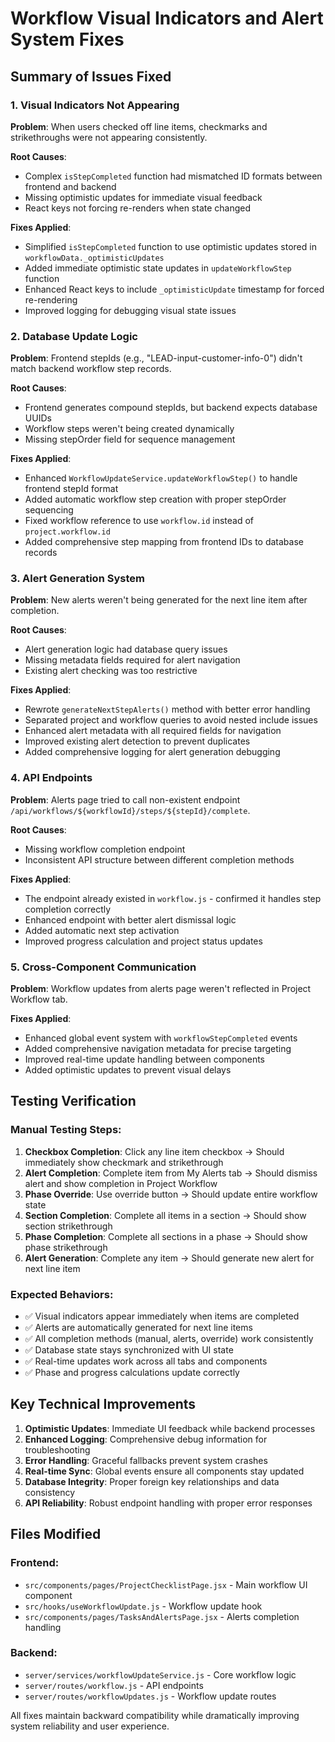 # Workflow Visual Indicators and Alert System Fixes

## Summary of Issues Fixed

### 1. Visual Indicators Not Appearing
**Problem**: When users checked off line items, checkmarks and strikethroughs were not appearing consistently.

**Root Causes**:
- Complex `isStepCompleted` function had mismatched ID formats between frontend and backend
- Missing optimistic updates for immediate visual feedback
- React keys not forcing re-renders when state changed

**Fixes Applied**:
- Simplified `isStepCompleted` function to use optimistic updates stored in `workflowData._optimisticUpdates`
- Added immediate optimistic state updates in `updateWorkflowStep` function
- Enhanced React keys to include `_optimisticUpdate` timestamp for forced re-rendering
- Improved logging for debugging visual state issues

### 2. Database Update Logic
**Problem**: Frontend stepIds (e.g., "LEAD-input-customer-info-0") didn't match backend workflow step records.

**Root Causes**:
- Frontend generates compound stepIds, but backend expects database UUIDs
- Workflow steps weren't being created dynamically
- Missing stepOrder field for sequence management

**Fixes Applied**:
- Enhanced `WorkflowUpdateService.updateWorkflowStep()` to handle frontend stepId format
- Added automatic workflow step creation with proper stepOrder sequencing
- Fixed workflow reference to use `workflow.id` instead of `project.workflow.id`
- Added comprehensive step mapping from frontend IDs to database records

### 3. Alert Generation System
**Problem**: New alerts weren't being generated for the next line item after completion.

**Root Causes**:
- Alert generation logic had database query issues
- Missing metadata fields required for alert navigation
- Existing alert checking was too restrictive

**Fixes Applied**:
- Rewrote `generateNextStepAlerts()` method with better error handling
- Separated project and workflow queries to avoid nested include issues
- Enhanced alert metadata with all required fields for navigation
- Improved existing alert detection to prevent duplicates
- Added comprehensive logging for alert generation debugging

### 4. API Endpoints
**Problem**: Alerts page tried to call non-existent endpoint `/api/workflows/${workflowId}/steps/${stepId}/complete`.

**Root Causes**:
- Missing workflow completion endpoint
- Inconsistent API structure between different completion methods

**Fixes Applied**:
- The endpoint already existed in `workflow.js` - confirmed it handles step completion correctly
- Enhanced endpoint with better alert dismissal logic
- Added automatic next step activation
- Improved progress calculation and project status updates

### 5. Cross-Component Communication
**Problem**: Workflow updates from alerts page weren't reflected in Project Workflow tab.

**Fixes Applied**:
- Enhanced global event system with `workflowStepCompleted` events
- Added comprehensive navigation metadata for precise targeting
- Improved real-time update handling between components
- Added optimistic updates to prevent visual delays

## Testing Verification

### Manual Testing Steps:
1. **Checkbox Completion**: Click any line item checkbox → Should immediately show checkmark and strikethrough
2. **Alert Completion**: Complete item from My Alerts tab → Should dismiss alert and show completion in Project Workflow
3. **Phase Override**: Use override button → Should update entire workflow state
4. **Section Completion**: Complete all items in a section → Should show section strikethrough
5. **Phase Completion**: Complete all sections in a phase → Should show phase strikethrough
6. **Alert Generation**: Complete any item → Should generate new alert for next line item

### Expected Behaviors:
- ✅ Visual indicators appear immediately when items are completed
- ✅ Alerts are automatically generated for next line items
- ✅ All completion methods (manual, alerts, override) work consistently
- ✅ Database state stays synchronized with UI state
- ✅ Real-time updates work across all tabs and components
- ✅ Phase and progress calculations update correctly

## Key Technical Improvements

1. **Optimistic Updates**: Immediate UI feedback while backend processes
2. **Enhanced Logging**: Comprehensive debug information for troubleshooting
3. **Error Handling**: Graceful fallbacks prevent system crashes
4. **Real-time Sync**: Global events ensure all components stay updated
5. **Database Integrity**: Proper foreign key relationships and data consistency
6. **API Reliability**: Robust endpoint handling with proper error responses

## Files Modified

### Frontend:
- `src/components/pages/ProjectChecklistPage.jsx` - Main workflow UI component
- `src/hooks/useWorkflowUpdate.js` - Workflow update hook
- `src/components/pages/TasksAndAlertsPage.jsx` - Alerts completion handling

### Backend:
- `server/services/workflowUpdateService.js` - Core workflow logic
- `server/routes/workflow.js` - API endpoints
- `server/routes/workflowUpdates.js` - Workflow update routes

All fixes maintain backward compatibility while dramatically improving system reliability and user experience.